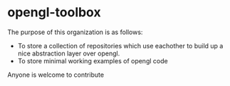# opengl-toolbox

The purpose of this organization is as follows:

* To store a collection of repositories which use eachother to build up a nice abstraction layer over opengl.
* To store minimal working examples of opengl code

Anyone is welcome to contribute
